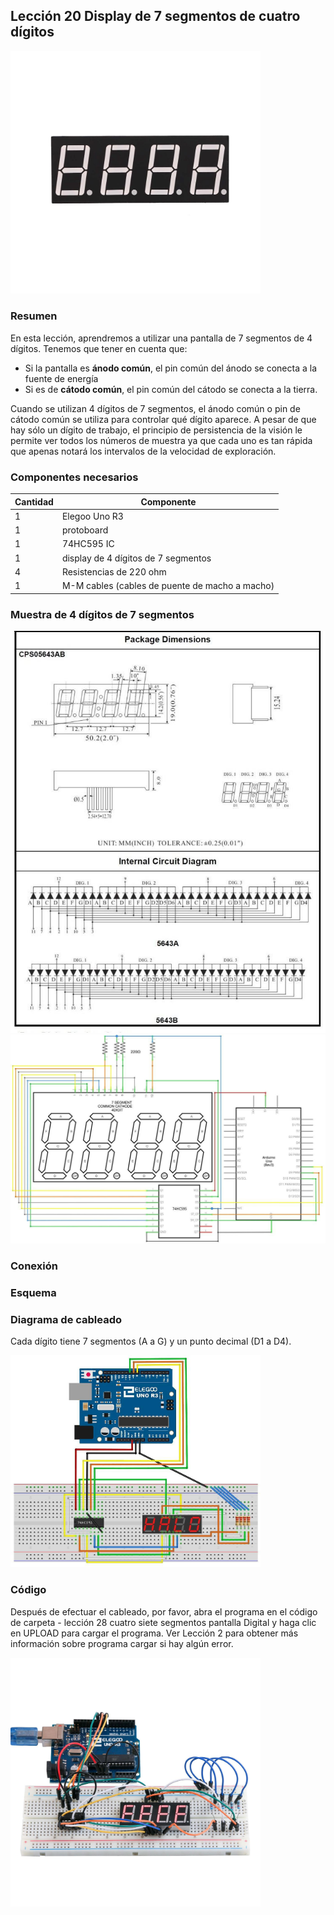 ## Lección 20 Display de 7 segmentos de cuatro dígitos

<img width="400" src="media/image134.jpeg" id="image134">

### Resumen

En esta lección, aprendremos a utilizar una pantalla de 7 segmentos de 4 dígitos. Tenemos que tener en cuenta que:

- Si la pantalla es **ánodo común**, el pin común del ánodo se conecta a la fuente de energía
- Si es de **cátodo común**, el pin común del cátodo se conecta a la tierra.

Cuando se utilizan 4 dígitos de 7 segmentos, el ánodo común o pin de cátodo común se utiliza para controlar qué dígito aparece. A pesar de que hay sólo un dígito de trabajo, el principio de persistencia de la visión le permite ver todos los números de muestra ya que cada uno es tan rápida que apenas notará los intervalos de la velocidad de exploración.

### Componentes necesarios

| Cantidad | Componente                                     |
| -------- | ---------------------------------------------- |
| 1        | Elegoo Uno R3                                  |
| 1        | protoboard                                     |
| 1        | 74HC595 IC                                     |
| 1        | display de 4 dígitos de 7 segmentos            |
| 4        | Resistencias de 220 ohm                        |
| 1        | M-M cables (cables de puente de macho a macho) |

### Muestra de 4 dígitos de 7 segmentos

<img width="600" src="media/image135.jpeg" id="image135">

<img width="600" src="media/image136.jpeg" id="image136">

### Conexión

### Esquema


### Diagrama de cableado

Cada dígito tiene 7 segmentos (A a G) y un punto decimal (D1 a D4).

<img width="400" src="media/image137.jpeg" id="image137">

### Código

Después de efectuar el cableado, por favor, abra el programa en el código de carpeta - lección 28 cuatro siete segmentos pantalla Digital y haga clic en UPLOAD para cargar el programa. Ver Lección 2 para obtener más información sobre programa cargar si hay algún error.

<img width="400" src="media/image138.jpeg" id="image138">

